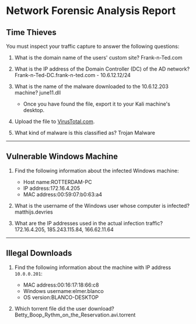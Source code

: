 # Network Forensic Analysis Report



## Time Thieves 
You must inspect your traffic capture to answer the following questions:

1. What is the domain name of the users' custom site?
    Frank-n-Ted.com

2. What is the IP address of the Domain Controller (DC) of the AD network?
Frank-n-Ted-DC.frank-n-ted.com - 10.6.12.12/24

3. What is the name of the malware downloaded to the 10.6.12.203 machine?
june11.dll
   - Once you have found the file, export it to your Kali machine's desktop.
4. Upload the file to [VirusTotal.com](https://www.virustotal.com/gui/). 
5. What kind of malware is this classified as?
Trojan Malware
---

## Vulnerable Windows Machine

1. Find the following information about the infected Windows machine:
    - Host name:ROTTERDAM-PC
    - IP address:172.16.4.205
    - MAC address:00:59:07:b0:63:a4
    
2. What is the username of the Windows user whose computer is infected?
    matthijs.devries
3. What are the IP addresses used in the actual infection traffic?
172.16.4.205, 185.243.115.84, 166.62.11.64 


---

## Illegal Downloads

1. Find the following information about the machine with IP address `10.0.0.201`:
    - MAC address:00:16:17:18:66:c8
    - Windows username:elmer.blanco
    - OS version:BLANCO-DESKTOP

2. Which torrent file did the user download?
    Betty_Boop_Rythm_on_the_Reservation.avi.torrent